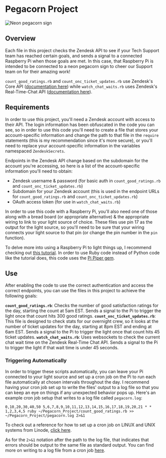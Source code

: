 # Pegacorn Project #

![Neon pegacorn sign](https://cl.ly/383O3M1I263e)

## Overview ##
Each file in this project checks the Zendesk API to see if your Tech Support team has reached certain goals, and sends a signal to a connected Raspberry Pi when those goals are met.
In this case, that Raspberry Pi is intended to be connected to a neon pegacorn sign to cheer our Support team on for their amazing work!

`count_good_ratings.rb` and `count_onc_ticket_updates.rb` use Zendesk's Core API ([documentation here](https://developer.zendesk.com/rest_api/docs/core/introduction)) 
while `watch_chat_waits.rb` uses Zendesk's Real-Time-Chat API ([documentation here](https://developer.zendesk.com/rest_api/docs/chat/apis)).

## Requirements ##
In order to use this project, you'll need a Zendesk account with access to their API. The login information has been obfuscated in the code you can see, so in order to use this code
you'll need to create a file that stores your account-specific information and change the path to that file in the `require` statements (this is my recommendation since it's more secure), or you'll need to
replace your account-specific information in the variables namespaced `ZendeskSecrets`.  

Endpoints in the Zendesk API change based on the subdomain for the account you're accessing, so here is a list of the account-specific information you'll need to obtain:

* Zendesk username & password (for basic auth in `count_good_ratings.rb` and `count_onc_ticket_updates.rb`)
* Subdomain for your Zendesk account (this is used in the endpoint URLs for `count_good_ratings.rb` and `count_onc_ticket_updates.rb`) 
* OAuth access token (for use in `watch_chat_waits.rb`)

In order to use this code with a Raspberry Pi, you'll also need one of those along with a bread board (or appropriate alternative) & the appropriate wiring to link to your light source of choice.
These files use pin 17 as the output for the light source, so you'll need to be sure that your wiring connects your light source to that pin (or change the pin number in the `pin` function).  

To delve more into using a Raspberry Pi to light things up, I recommend checking out [this tutorial](https://thepihut.com/blogs/raspberry-pi-tutorials/27968772-turning-on-an-led-with-your-raspberry-pis-gpio-pins).
In order to use Ruby code instead of Python code like the tutorial does, this code uses the [Pi Piper gem](https://github.com/jwhitehorn/pi_piper).

## Use ##
After enabling the code to use the correct authentication and access the correct endpoints, you can use the files in this project to achieve the following goals:

**`count_good_ratings.rb`**: Checks the number of good satisfaction ratings for the day, starting the count at 5am EST.  Sends a signal to the Pi to trigger the light once that count hits 300 good ratings.
**`count_onc_ticket_updates.rb`**: This file is designed to check stats for our overnight crew, so it looks at the number  of ticket updates for the day, starting at 8pm EST and ending at 6am EST.  Sends a signal to the Pi to trigger the light once that count hits 45 ticket updates.
**`watch_chat_waits.rb`**: Uses websockets to check the current chat wait time on the Zendesk Real-Time Chat API.  Sends a signal to the Pi to trigger the light if that wait time is under 45 seconds.

### Triggering Automatically ###
In order to trigger these scripts automatically, you can leave your Pi connected to your light source and set up a cron job on the Pi to run each file automatically at chosen intervals throughout the day.
I recommend having your cron job set up to write the files' output to a log file so that you can keep an eye on things if any unexpected behavior pops up. Here's an example cron job setup that writes to a log file called 
`pegacorn.log`: 

`0,10,20,30,40,50 5,6,7,8,9,10,11,12,13,14,15,16,17,18,19,20,21 * * 1,2,3,4,5 ruby ~/Pegacorn_Project/count_good_ratings.rb >> ~/Pegacorn_Project/pegacorn.log 2>&1`

To check out a reference for how to set up a cron job on LINUX and UNIX systems from Linode, [click here](https://www.linode.com/docs/tools-reference/tools/schedule-tasks-with-cron/). 

As for the `2>&1` notation after the path to the log file, that indicates that errors should be output to the same file as standard output.  You can find more on writing to a log file from a cron
job [here](https://www.thegeekstuff.com/2012/07/crontab-log/).





